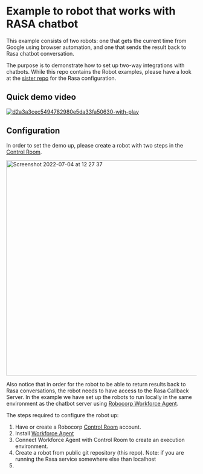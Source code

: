 # Example to robot that works with RASA chatbot

This example consists of two robots: one that gets the current time from Google using browser automation, and one that sends the result back to Rasa chatbot conversation.

The purpose is to demonstrate how to set up two-way integrations with chatbots. While this repo contains the Robot examples, please have a look at the [sister repo](https://github.com/robocorp/example-rasa-chatbot) for the Rasa configuration.

## Quick demo video

[![d2a3a3cec5494782980e5da33fa50630-with-play](https://user-images.githubusercontent.com/40179958/177135673-e96098c4-ee32-4466-853f-c6bfb4ba23c0.gif)](https://www.loom.com/share/d2a3a3cec5494782980e5da33fa50630)

## Configuration

In order to set the demo up, please create a robot with two steps in the [Control Room](https://cloud.robocorp.com/).

<img width="570" alt="Screenshot 2022-07-04 at 12 27 37" src="https://user-images.githubusercontent.com/40179958/177136536-d6a114e5-c50b-4b1d-ac2a-d7e439ea62ce.png">

Also notice that in order for the robot to be able to return results back to Rasa conversations, the robot needs to have access to the Rasa Callback Server. In the example we have set up the robots to run locally in the same environment as the chatbot server using [Robocorp Workforce Agent](https://robocorp.com/docs/control-room/configuring-workforce/overview).

The steps required to configure the robot up:

1. Have or create a Robocorp [Control Room](https://cloud.robocorp.com/) account.
2. Install [Workforce Agent](https://robocorp.com/docs/control-room/configuring-workforce/overview)
3. Connect Workforce Agent with Control Room to create an execution environment.
4. Create a robot from public git repository (this repo). Note: if you are running the Rasa service somewhere else than localhost
5. 
